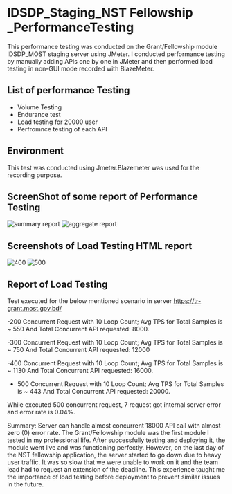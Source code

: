 # IDSDP_Staging_NST Fellowship _PerformanceTesting 

This performance testing was conducted on the Grant/Fellowship module IDSDP_MOST staging server using JMeter. I conducted performance testing by manually adding APIs one by one in JMeter and then performed load testing in non-GUI mode recorded with BlazeMeter.
## List of performance Testing 

- Volume Testing
- Endurance test
- Load testing for 20000 user
- Perfromnce testing of each API
## Environment 

This test was conducted using Jmeter.Blazemeter was used for the recording purpose.
## ScreenShot of some report of Performance Testing
![summary report](https://github.com/Nilufarhossain/Performance-Testing-using-Jmeter/assets/62650301/e75bff2b-7167-4800-8417-5cb679880ba3)
![aggregate report](https://github.com/Nilufarhossain/Performance-Testing-using-Jmeter/assets/62650301/fb841e3f-97f6-43b6-8e63-5c53c887e356)
## Screenshots of Load Testing HTML report
![400](https://github.com/Nilufarhossain/Performance-Testing-using-Jmeter/assets/62650301/518b45eb-db52-4f47-bb73-bdebcda84940)
![500](https://github.com/Nilufarhossain/Performance-Testing-using-Jmeter/assets/62650301/726893f0-c42e-4222-97e1-03ee14e715a4)
## Report of Load Testing

 Test executed for the below mentioned scenario in server https://tr-grant.most.gov.bd/

 -200 Concurrent Request with 10 Loop Count; Avg TPS for Total Samples is ~ 550 And Total Concurrent API requested: 8000.
 
 -300 Concurrent Request with 10 Loop Count; Avg TPS for Total Samples is ~ 750 And Total Concurrent API requested: 12000
 
 -400 Concurrent Request with 10 Loop Count; Avg TPS for Total Samples is ~ 1130 And Total Concurrent API requested: 16000.
 
 - 500 Concurrent Request with 10 Loop Count; Avg TPS for Total Samples is ~ 443 And Total Concurrent API requested: 20000.

 While executed 500 concurrent request, 7 request got internal server error and error rate is 0.04%. 

Summary: Server can handle almost concurrent 18000 API call with almost zero (0) error rate.
The Grant/Fellowship module was the first module I tested in my professional life. After successfully testing and deploying it, the module went live and was functioning perfectly. However, on the last day of the NST fellowship application, the server started to go down due to heavy user traffic. It was so slow that we were unable to work on it and the team lead had to request an extension of the deadline. This experience taught me the importance of load testing before deployment to prevent similar issues in the future.


